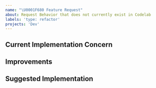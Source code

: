 ```yaml
---
name: "\U0001F680 Feature Request"
about: Request Behavior that does not currently exist in Codelab
labels: 'type: refactor'
projects: 'Dev'
---
```


<!-- Please do your best to fill out all of the sections below! -->

## Current Implementation Concern

<!-- What is the behavior that you would like to see introduced? -->

## Improvements

<!-- Why do you believe this behavior would be beneficial? -->

## Suggested Implementation

<!-- How do you imagine this might work? -->
